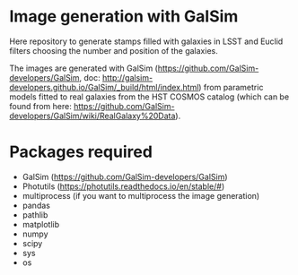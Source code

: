 # Image generation with GalSim 

Here repository to generate stamps filled with galaxies in LSST and Euclid filters choosing the number and position of the galaxies.

The images are generated with GalSim (https://github.com/GalSim-developers/GalSim, doc: http://galsim-developers.github.io/GalSim/_build/html/index.html) from parametric models fitted to real galaxies from the HST COSMOS catalog (which can be found from here: https://github.com/GalSim-developers/GalSim/wiki/RealGalaxy%20Data).

# Packages required
- GalSim (https://github.com/GalSim-developers/GalSim)
- Photutils (https://photutils.readthedocs.io/en/stable/#)
- multiprocess (if you want to multiprocess the image generation)
- pandas
- pathlib
- matplotlib
- numpy
- scipy
- sys
- os
